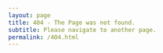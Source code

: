 ```yaml
---
layout: page
title: 404 - The Page was not found.
subtitle: Please navigate to another page.
permalink: /404.html
---
```

